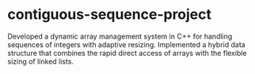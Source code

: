 # contiguous-sequence-project
Developed a dynamic array management system in C++ for handling sequences of integers with adaptive resizing. Implemented a hybrid data structure that combines the rapid direct access of arrays with the flexible sizing of linked lists.
